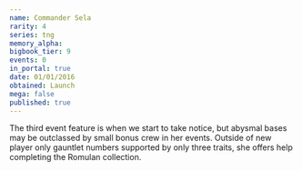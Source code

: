```yaml
---
name: Commander Sela
rarity: 4
series: tng
memory_alpha:
bigbook_tier: 9
events: 0
in_portal: true
date: 01/01/2016
obtained: Launch
mega: false
published: true
---
```


The third event feature is when we start to take notice, but abysmal bases may be outclassed by small bonus crew in her events. Outside of new player only gauntlet numbers supported by only three traits, she offers help completing the Romulan collection.
